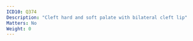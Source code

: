 ```yaml
---
ICD10: Q374
Description: "Cleft hard and soft palate with bilateral cleft lip"
Matters: No
Weight: 0
---
```


